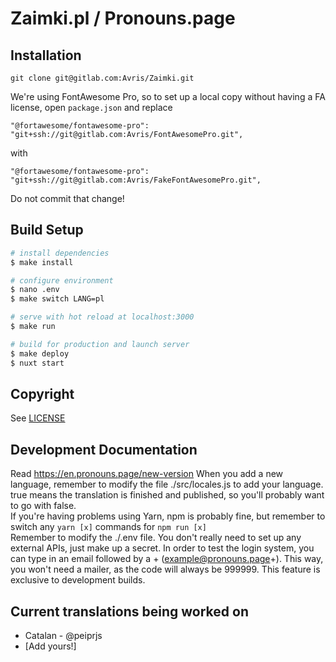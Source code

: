 # Zaimki.pl / Pronouns.page

## Installation

```
git clone git@gitlab.com:Avris/Zaimki.git
```

We're using FontAwesome Pro, so to set up a local copy without having a FA license,
open `package.json` and replace

```
"@fortawesome/fontawesome-pro": "git+ssh://git@gitlab.com:Avris/FontAwesomePro.git",
```

with

```
"@fortawesome/fontawesome-pro": "git+ssh://git@gitlab.com:Avris/FakeFontAwesomePro.git",
```

Do not commit that change!

## Build Setup

```bash
# install dependencies
$ make install

# configure environment
$ nano .env
$ make switch LANG=pl

# serve with hot reload at localhost:3000
$ make run

# build for production and launch server
$ make deploy
$ nuxt start
```

## Copyright

See [LICENSE](./LICENSE.md)

## Development Documentation
Read https://en.pronouns.page/new-version
When you add a new language, remember to modify the file ./src/locales.js to add your language. true means the translation is finished and published, so you'll probably want to go with false.\
If you're having problems using Yarn, npm is probably fine, but remember to switch any `yarn [x]` commands for `npm run [x]`\
Remember to modify the ./.env file. You don't really need to set up any external APIs, just make up a secret. In order to test the login system, you can type in an email followed by a + (example@pronouns.page+). This way, you won't need a mailer, as the code will always be 999999. This feature is exclusive to development builds.

## Current translations being worked on
- Catalan - @peiprjs 
- [Add yours!]

